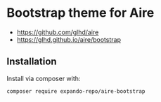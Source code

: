 # Bootstrap theme for Aire 

 - https://github.com/glhd/aire
 - https://glhd.github.io/aire/bootstrap

## Installation
Install via composer with:

```
composer require expando-repo/aire-bootstrap
```
